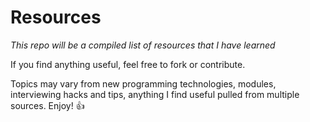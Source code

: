 # Resources
*This repo will be a compiled list of resources that I have learned*

If you find anything useful, feel free to fork or contribute.

Topics may vary from new programming technologies, modules, interviewing hacks and tips, anything I find useful pulled from multiple sources. Enjoy! :+1:
